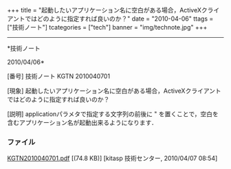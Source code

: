 ﻿+++
title = "起動したいアプリケーション名に空白がある場合，ActiveXクライアントではどのように指定すれば良いのか？"
date = "2010-04-06"
ttags = ["技術ノート"]
tcategories = ["tech"]
banner = "img/technote.jpg"
+++

-----------------------------------------------------------------------------------------------------------------------------

*技術ノート

2010/04/06*


[番号]
技術ノート KGTN 2010040701

[現象]
起動したいアプリケーション名に空白がある場合，ActiveXクライアントではどのように指定すれば良いのか？

[説明]
applicationパラメタで指定する文字列の前後に "
を置くことで，空白を含むアプリケーション名が起動出来るようになります．

<OBJECT ID="Control1" WIDTH=0 HEIGHT=0
CLASSID="CLSID:76850F2A-FCAA-454F-82D3-BD46CB186EF5"
CODEBASE="ggw-activex.cab#Version=3,2,1,4446" >
<PARAM NAME="user" VALUE="">
<PARAM NAME="password" VALUE="">
<PARAM NAME="host" VALUE="">
<PARAM NAME="application" VALUE=""Notepad 001"">
<PARAM NAME="args" VALUE="">
<PARAM NAME="isembeddedwin" VALUE="false">
<PARAM NAME="compression" VALUE="true">
<PARAM NAME="hostport" VALUE="">
<PARAM NAME="inbrowserprocess" VALUE="true">
<PARAM NAME="autoclosebrowser" VALUE="false">
<PARAM NAME="autoconfigprinters" VALUE="default">
</OBJECT>


### ファイル

 
 


[KGTN2010040701.pdf](http://techreport.kitasp.net/attachments/download/129/KGTN2010040701.pdf)
 [(74.8 KB)] [kitasp 技術センター, 2010/04/07
08:54]


 


 

